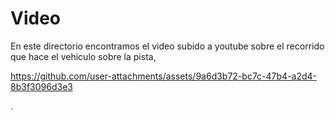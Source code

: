 Video
====
En este directorio encontramos el video subido a youtube sobre el recorrido que hace el vehiculo sobre la pista,


https://github.com/user-attachments/assets/9a6d3b72-bc7c-47b4-a2d4-8b3f3096d3e3

.
